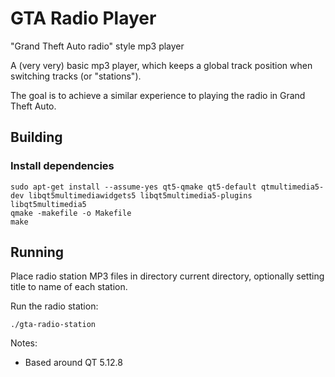 # GTA Radio Player

"Grand Theft Auto radio" style mp3 player

A (very very) basic mp3 player, which keeps a global track position when switching tracks (or "stations").

The goal is to achieve a similar experience to playing the radio in Grand Theft Auto.

## Building

### Install dependencies

    sudo apt-get install --assume-yes qt5-qmake qt5-default qtmultimedia5-dev libqt5multimediawidgets5 libqt5multimedia5-plugins libqt5multimedia5
    qmake -makefile -o Makefile
    make

## Running

Place radio station MP3 files in directory current directory, optionally setting title to name of each station.

Run the radio station:

    ./gta-radio-station


Notes:

 - Based around QT 5.12.8

